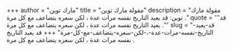+++
author = "مارك توين"
title = "مقولة مارك توين"
description = "مقولة مارك توين: قد يعيد التاريخ نفسه مرات عدة ، لكن سعره يتضاعف مع كل مرة ."
quote = '''قد يعيد التاريخ نفسه مرات عدة ، لكن سعره يتضاعف مع كل مرة .'''
slug = "قد-يعيد-التاريخ-نفسه-مرات-عدة-،-لكن-سعره-يتضاعف-مع-كل-مرة"
+++
قد يعيد التاريخ نفسه مرات عدة ، لكن سعره يتضاعف مع كل مرة .

